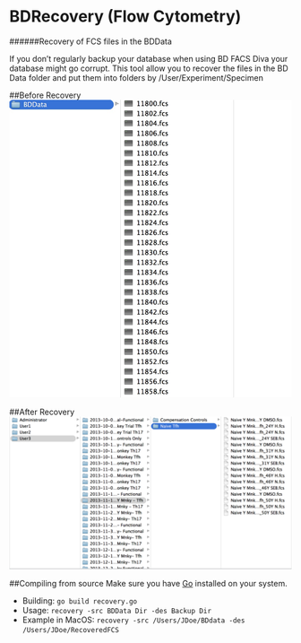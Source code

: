# BDRecovery (Flow Cytometry)
######Recovery of FCS files in the BDData

If you don’t regularly backup your database
when using BD FACS Diva your database might go 
corrupt.  This tool allow you  to recover the files
in the BD Data folder and put them into folders by
/User/Experiment/Specimen 

##Before Recovery 
![Before Recovery](./img/before.jpg)

##After Recovery
![After Recovery](./img/after.jpg)


##Compiling from source
Make sure you have [Go](golang.org) installed on your system.

+ Building:  ```go build recovery.go```
+ Usage:  ```recovery -src BDData Dir -des Backup Dir ```
+ Example in MacOS:  ```recovery -src /Users/JDoe/BDdata -des /Users/JDoe/RecoveredFCS```
